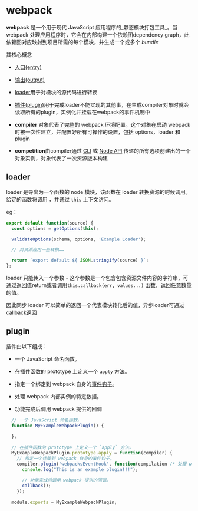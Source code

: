 

# webpack

**webpack** 是一个用于现代 JavaScript 应用程序的_静态模块打包工具_。当 webpack 处理应用程序时，它会在内部构建一个依赖图dependency graph，此依赖图对应映射到项目所需的每个模块，并生成一个或多个 *bundle*

其核心概念

- [入口(entry)](https://webpack.docschina.org/concepts/#entry)

- [输出(output)](https://webpack.docschina.org/concepts/#output)

- [loader](https://webpack.docschina.org/concepts/#loaders)用于对模块的源代码进行转换

- [插件(plugin)](https://webpack.docschina.org/concepts/#plugins)用于完成loader不能实现的其他事，在生成compiler对象时就会读取所有的plugin，实例化并挂载在webpack的事件机制中

- **compiler** 对象代表了完整的 webpack 环境配置。这个对象在启动 webpack 时被一次性建立，并配置好所有可操作的设置，包括 options，loader 和 plugin

- **competition**由compiler通过 [CLI](https://www.webpackjs.com/api/cli) 或 [Node API](https://www.webpackjs.com/api/node) 传递的所有选项创建出的一个对象实例，对象代表了一次资源版本构建

  

## loader

loader 是导出为一个函数的 node 模块，该函数在 loader 转换资源的时候调用。给定的函数将调用 ，并通过 `this` 上下文访问。

eg：

```js
export default function(source) {
  const options = getOptions(this);

  validateOptions(schema, options, 'Example Loader');

  // 对资源应用一些转换……

  return `export default ${ JSON.stringify(source) }`;
};
```

 loader 只能传入一个参数 - 这个参数是一个包含包含资源文件内容的字符串，可通过返回值return或者调用`this.callback(err, values...)` 函数，返回任意数量的值。

因此同步 loader 可以简单的返回一个代表模块转化后的值，异步loader可通过callback返回

## plugin

插件由以下组成：

- 一个 JavaScript 命名函数。

- 在插件函数的 prototype 上定义一个 `apply` 方法。

- 指定一个绑定到 webpack 自身的[事件钩子](https://www.webpackjs.com/api/compiler-hooks/)。

- 处理 webpack 内部实例的特定数据。

- 功能完成后调用 webpack 提供的回调

```javascript
  // 一个 JavaScript 命名函数。
  function MyExampleWebpackPlugin() {
  
  };
  
  // 在插件函数的 prototype 上定义一个 `apply` 方法。
  MyExampleWebpackPlugin.prototype.apply = function(compiler) {
    // 指定一个挂载到 webpack 自身的事件钩子。
    compiler.plugin('webpacksEventHook', function(compilation /* 处理 webpack 内部实例的特定数据。*/, callback) {
      console.log("This is an example plugin!!!");
  
      // 功能完成后调用 webpack 提供的回调。
      callback();
    });
    
  module.exports = MyExampleWebpackPlugin;
```

